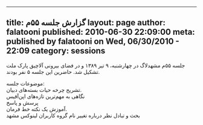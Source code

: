 ----------
title: گزارش جلسه ۵۵‌م
layout: page
author: falatooni
published: 2010-06-30 22:09:00
meta: published by falatooni on Wed, 06/30/2010 - 22:09
category: sessions
----------
جلسه ۵۵‌م مشهدلاگ در چهارشنبه، ۹ تیر ۱۳۸۹ و در فضای بیرونی آلاچیق پارک ملت
تشکیل شد. حاضرین این جلسه ۵ نفر بودند.


<!--more-->



موضوعات جلسه:  
تشریح چرخه حیات بسته‌های دبیان.  
نگاهی به مهم‌ترین تازه‌های اپن‌آفیس  
پرسش و پاسخ  
آموزش یک نکته خط فرمان.  
بحث و تبادل نظر درباره تغییر نام گروه کاربران لینوکس مشهد
